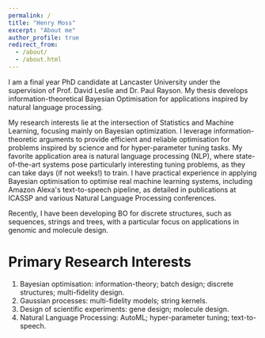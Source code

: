 ```yaml
---
permalink: /
title: "Henry Moss"
excerpt: "About me"
author_profile: true
redirect_from: 
  - /about/
  - /about.html
---
```


I am a final year PhD candidate at Lancaster University under the supervision of Prof. David Leslie and Dr. Paul Rayson. My thesis develops information-theoretical Bayesian Optimisation for applications inspired by natural language processing. 

My research interests lie at the intersection of Statistics and Machine Learning, focusing mainly on Bayesian optimization. I leverage information-theoretic arguments to provide efficient and reliable optimisation for problems inspired by science and for hyper-parameter tuning tasks. My favorite application area is natural language processing (NLP), where state-of-the-art systems pose particularly interesting tuning problems, as they can take days (if not weeks!) to train. I have practical experience in applying Bayesian optimisation to optimise real machine learning systems, including Amazon Alexa's text-to-speech pipeline, as detailed in publications at ICASSP and various Natural Language Processing conferences. 

Recently, I have been developing BO for discrete structures, such as sequences, strings and trees, with a particular focus on applications in genomic and molecule design.  

Primary Research Interests
======
1. Bayesian optimisation: information-theory; batch design; discrete structures; multi-fidelity design.
1. Gaussian processes: multi-fidelity models; string kernels.
1. Design of scientific experiments: gene design; molecule design.
1. Natural Language Processing: AutoML; hyper-parameter tuning; text-to-speech.

